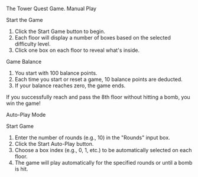 The Tower Quest Game.
Manual Play

Start the Game
1. Click the Start Game button to begin.
2. Each floor will display a number of boxes based on the selected difficulty level.
3. Click one box on each floor to reveal what's inside.

Game Balance
1. You start with 100 balance points.
2. Each time you start or reset a game, 10 balance points are deducted.
3. If your balance reaches zero, the game ends.

If you successfully reach and pass the 8th floor without hitting a bomb, you win the game! 

Auto-Play Mode

Start Game
1. Enter the number of rounds (e.g., 10) in the "Rounds" input box.
2. Click the Start Auto-Play button.
3. Choose a box index (e.g., 0, 1, etc.) to be automatically selected on each floor.
4. The game will play automatically for the specified rounds or until a bomb is hit.
